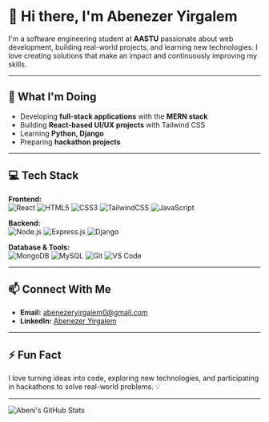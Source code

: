 # 👋 Hi there, I'm Abenezer Yirgalem

I'm a software engineering student at **AASTU** passionate about web development, building real-world projects, and learning new technologies. I love creating solutions that make an impact and continuously improving my skills.

---

## 🔭 What I'm Doing
- Developing **full-stack applications** with the **MERN stack**
- Building **React-based UI/UX projects** with Tailwind CSS
- Learning **Python, Django**
- Preparing **hackathon projects**

---

## 💻 Tech Stack

**Frontend:**  
![React](https://img.shields.io/badge/React-61DAFB?style=for-the-badge&logo=react&logoColor=black) ![HTML5](https://img.shields.io/badge/HTML5-E34F26?style=for-the-badge&logo=html5&logoColor=white) ![CSS3](https://img.shields.io/badge/CSS3-1572B6?style=for-the-badge&logo=css3&logoColor=white) ![TailwindCSS](https://img.shields.io/badge/Tailwind_CSS-38B2AC?style=for-the-badge&logo=tailwind-css&logoColor=white) ![JavaScript](https://img.shields.io/badge/JavaScript-F7DF1E?style=for-the-badge&logo=javascript&logoColor=black)

**Backend:**  
![Node.js](https://img.shields.io/badge/Node.js-339933?style=for-the-badge&logo=node.js&logoColor=white) ![Express.js](https://img.shields.io/badge/Express.js-000000?style=for-the-badge&logo=express&logoColor=white) ![Django](https://img.shields.io/badge/Django-092E20?style=for-the-badge&logo=django&logoColor=white)

**Database & Tools:**  
![MongoDB](https://img.shields.io/badge/MongoDB-47A248?style=for-the-badge&logo=mongodb&logoColor=white) ![MySQL](https://img.shields.io/badge/MySQL-4479A1?style=for-the-badge&logo=mysql&logoColor=white) ![Git](https://img.shields.io/badge/Git-F05032?style=for-the-badge&logo=git&logoColor=white) ![VS Code](https://img.shields.io/badge/VS_Code-007ACC?style=for-the-badge&logo=visual-studio-code&logoColor=white)

---

## 📫 Connect With Me
- **Email:** [abenezeryirgalem0@gmail.com](mailto:abenezeryirgalem0@gmail.com)  
- **LinkedIn:** [Abenezer Yirgalem](https://www.linkedin.com/in/abenezer-yirgalem-831241363/)  

---

## ⚡ Fun Fact
I love turning ideas into code, exploring new technologies, and participating in hackathons to solve real-world problems. 💡

---

![Abeni's GitHub Stats](https://github-readme-stats.vercel.app/api?username=yourusername&show_icons=true&theme=radical)
